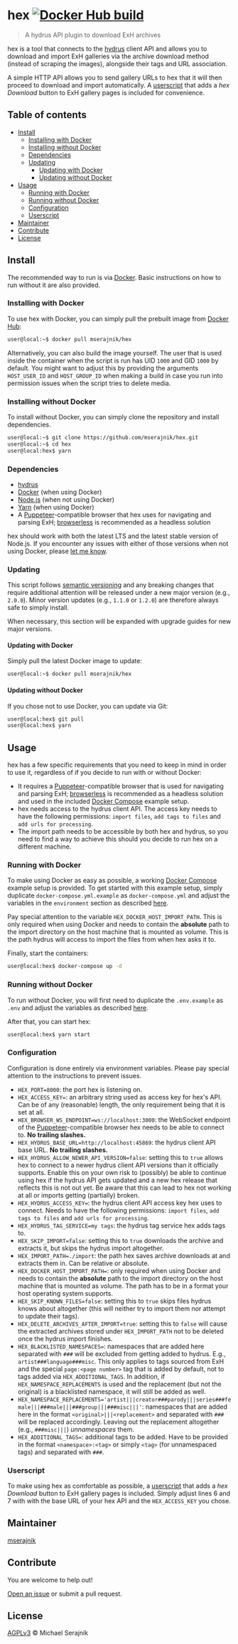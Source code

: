 # hex [![Docker Hub build][docker-hub-badge]][docker-hub]

> A hydrus API plugin to download ExH archives

hex is a tool that connects to the [hydrus][hydrus] client API and allows you
to download and import ExH galleries via the archive download method (instead
of scraping the images), alongside their tags and URL association.

A simple HTTP API allows you to send gallery URLs to hex that it will then
proceed to download and import automatically. A [userscript](hex.user.js) that
adds a _hex Download_ button to ExH gallery pages is included for convenience.

## Table of contents

+ [Install](#install)
  + [Installing with Docker](#installing-with-docker)
  + [Installing without Docker](#installing-without-docker)
  + [Dependencies](#dependencies)
  + [Updating](#updating)
    + [Updating with Docker](#updating-with-docker)
    + [Updating without Docker](#updating-without-docker)
+ [Usage](#usage)
  + [Running with Docker](#running-with-docker)
  + [Running without Docker](#running-without-docker)
  + [Configuration](#configuration)
  + [Userscript](#userscript)
+ [Maintainer](#maintainer)
+ [Contribute](#contribute)
+ [License](#license)

## Install

The recommended way to run is via [Docker][docker]. Basic instructions on how
to run without it are also provided.

### Installing with Docker

To use hex with Docker, you can simply pull the prebuilt image from
[Docker Hub][docker-hub]:

```zsh
user@local:~$ docker pull mserajnik/hex
```

Alternatively, you can also build the image yourself. The user that is used
inside the container when the script is run has UID `1000` and GID `1000` by
default. You might want to adjust this by providing the arguments
`HOST_USER_ID` and `HOST_GROUP_ID` when making a build in case you run into
permission issues when the script tries to delete media.

### Installing without Docker

To install without Docker, you can simply clone the repository and install
dependencies.

```zsh
user@local:~$ git clone https://github.com/mserajnik/hex.git
user@local:~$ cd hex
user@local:hex$ yarn
```

### Dependencies

+ [hydrus][hydrus]
+ [Docker][docker] (when using Docker)
+ [Node.js][node-js] (when not using Docker)
+ [Yarn][yarn] (when using Docker)
+ A [Puppeteer][puppeteer]-compatible browser that hex uses for navigating and
  parsing ExH; [browserless][browserless] is recommended as a headless solution

hex should work with both the latest LTS and the latest stable version of
Node.js. If you encounter any issues with either of those versions when not
using Docker, please [let me know][issues].

### Updating

This script follows [semantic versioning][semantic-versioning] and any breaking
changes that require additional attention will be released under a new major
version (e.g., `2.0.0`). Minor version updates (e.g., `1.1.0` or `1.2.0`) are
therefore always safe to simply install.

When necessary, this section will be expanded with upgrade guides for new major
versions.

#### Updating with Docker

Simply pull the latest Docker image to update:

```zsh
user@local:~$ docker pull mserajnik/hex
```

#### Updating without Docker

If you chose not to use Docker, you can update via Git:

```zsh
user@local:hex$ git pull
user@local:hex$ yarn
```

## Usage

hex has a few specific requirements that you need to keep in mind in order to
use it, regardless of if you decide to run with or without Docker:

+ It requires a [Puppeteer][puppeteer]-compatible browser that is used for
  navigating and parsing ExH; [browserless][browserless] is recommended as a
  headless solution and used in the included [Docker Compose][docker-compose]
  example setup.
+ hex needs access to the hydrus client API. The access key needs to have the
  following permissions: `import files`, `add tags to files` and
  `add urls for processing`.
+ The import path needs to be accessible by both hex and hydrus, so you need to
  find a way to achieve this should you decide to run hex on a different
  machine.

### Running with Docker

To make using Docker as easy as possible, a working
[Docker Compose][docker-compose] example setup is provided. To get started with
this example setup, simply duplicate `docker-compose.yml.example` as
`docker-compose.yml` and adjust the variables in the `environment` section as
described [here](#configuration).

Pay special attention to the variable `HEX_DOCKER_HOST_IMPORT_PATH`. This is
only required when using Docker and needs to contain the __absolute__ path to
the import directory on the host machine that is mounted as volume. This is the
path hydrus will access to import the files from when hex asks it
to.

Finally, start the containers:

```zsh
user@local:hex$ docker-compose up -d
```

### Running without Docker

To run without Docker, you will first need to duplicate the `.env.example` as
`.env` and adjust the variables as described [here](#configuration).

After that, you can start hex:

```zsh
user@local:hex$ yarn start
```

### Configuration

Configuration is done entirely via environment variables. Please pay special
attention to the instructions to prevent issues.

+ `HEX_PORT=8000`: the port hex is listening on.
+ `HEX_ACCESS_KEY=`: an arbitrary string used as access key for hex's API. Can
  be of any (reasonable) length, the only requirement being that it is set at
  all.
+ `HEX_BROWSER_WS_ENDPOINT=ws://localhost:3000`: the WebSocket endpoint of the
  [Puppeteer]-compatible browser hex needs to be able to connect to. __No__
  __trailing slashes.__
+ `HEX_HYDRUS_BASE_URL=http://localhost:45869`: the hydrus client API base URL.
  __No trailing slashes.__
+ `HEX_HYDRUS_ALLOW_NEWER_API_VERSION=false`: setting this to `true` allows hex
  to connect to a newer hydrus client API versions than it officially supports.
  Enable this on your own risk to (possibly) be able to continue using hex if
  the hydrus API gets updated and a new hex release that reflects this is not
  out yet. Be aware that this can lead to hex not working at all or imports
  getting (partially) broken.
+ `HEX_HYDRUS_ACCESS_KEY=`: the hydrus client API access key hex uses to
  connect. Needs to have the following permissions: `import files`,
  `add tags to files` and `add urls for processing`.
+ `HEX_HYDRUS_TAG_SERVICE=my tags`: the hydrus tag service hex adds tags to.
+ `HEX_SKIP_IMPORT=false`: setting this to `true` downloads the archive and
  extracts it, but skips the hydrus import altogether.
+ `HEX_IMPORT_PATH=./import`: the path hex saves archive downloads at and
  extracts them in. Can be relative or absolute.
+ `HEX_DOCKER_HOST_IMPORT_PATH=`: only required when using Docker and needs to
  contain the __absolute__ path to the import directory on the host machine
  that is mounted as volume. The path has to be in a format your host operating
  system supports.
+ `HEX_SKIP_KNOWN_FILES=false`: setting this to `true` skips files hydrus knows
  about altogether (this will neither try to import them nor attempt to update
  their tags).
+ `HEX_DELETE_ARCHIVES_AFTER_IMPORT=true`: setting this to `false` will cause
  the extracted archives stored under `HEX_IMPORT_PATH` not to be deleted once
  the hydrus import finishes.
+ `HEX_BLACKLISTED_NAMESPACES=`: namespaces that are added here separated with
  `###` will be excluded from getting added to hydrus. E.g.,
  `artist###language###misc`. This only applies to tags sourced from ExH and
  the special `page:<page number>` tag that is added by default, not to tags
  added via `HEX_ADDITIONAL_TAGS`. In addition, if `HEX_NAMESPACE_REPLACEMENTS`
  is used and the replacement (but not the original) is a blacklisted
  namespace, it will still be added as well.
+ `HEX_NAMESPACE_REPLACEMENTS='artist|||creator###parody|||series###female|||###male|||###group|||###misc|||'`:
  namespaces that are added here in the format `<original>|||<replacement>` and
  separated with `###` will be replaced accordingly. Leaving out the
  replacement altogether (e.g., `###misc|||`) _unnamespaces_ them.
+ `HEX_ADDITIONAL_TAGS=`: additional tags to be added. Have to be provided in
  the format `<namespace>:<tag>` or simply `<tag>` (for unnamespaced tags) and
  separated with `###`.

### Userscript

To make using hex as comfortable as possible, a [userscript](hex.user.js) that
adds a _hex Download_ button to ExH gallery pages is included. Simply adjust
lines 6 and 7 with with the base URL of your hex API and the `HEX_ACCESS_KEY`
you chose.

## Maintainer

[mserajnik][maintainer]

## Contribute

You are welcome to help out!

[Open an issue][issues] or submit a pull request.

## License

[AGPLv3](LICENSE) © Michael Serajnik

[hydrus]: http://hydrusnetwork.github.io/hydrus
[docker]: https://www.docker.com/
[docker-hub]: https://hub.docker.com/r/mserajnik/hex/
[node-js]: https://nodejs.org/en/
[yarn]: https://yarnpkg.com/
[puppeteer]: https://pptr.dev/
[browserless]: https://github.com/browserless/chrome
[semantic-versioning]: https://semver.org/
[docker-compose]: https://docs.docker.com/compose/

[docker-hub-badge]: https://img.shields.io/docker/cloud/automated/mserajnik/hex.svg

[maintainer]: https://github.com/mserajnik
[issues]: https://github.com/mserajnik/hex/issues/new
